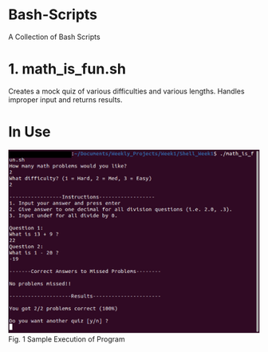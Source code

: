 # Bash-Scripts
A Collection of Bash Scripts

# 1. math_is_fun.sh
Creates a mock quiz of various difficulties and various lengths. Handles improper input and returns results.

# In Use
![img_shell1_Week1_rev](img_shell1_Week1_rev.png?raw=true)
Fig. 1 Sample Execution of Program

